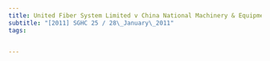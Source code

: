 ```yaml
---
title: United Fiber System Limited v China National Machinery & Equipment Import & Export 
subtitle: "[2011] SGHC 25 / 28\_January\_2011"
tags:


---
```


